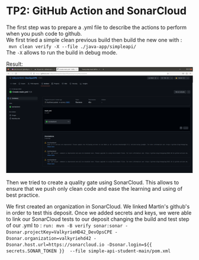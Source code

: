 # TP2: GitHub Action and SonarCloud

The first step was to prepare a .yml file to describe the actions to perform when you push code to github.  
We first tried a simple clean previous build then build the new one with :  
` mvn clean verify -X --file ./java-app/simpleapi/`  
The `-X` allows to run the build in debug mode.

Result:  
![Screen of the result of the command above](./githubAction.png "Screen of the result of the command above")

Then we tried to create a quality gate using SonarCloud.
This allows to ensure that we push only clean code and ease the learning and using of best practice.

We first created an organization in SonarCloud.
We linked Martin's github's in order to test this deposit.
Once we added secrets and keys, we were able to link our SonarCloud tests to our deposit changing the build and test step of our .yml to :
`run: mvn -B verify sonar:sonar -Dsonar.projectKey=ValkyrieHD42_DevOpsCPE -Dsonar.organization=valkyriehd42 -Dsonar.host.url=https://sonarcloud.io -Dsonar.login=${{ secrets.SONAR_TOKEN }}  --file simple-api-student-main/pom.xml`
